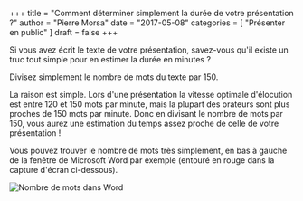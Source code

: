 +++
title      = "Comment déterminer simplement la durée de votre présentation ?"
author     = "Pierre Morsa"
date       = "2017-05-08"
categories = [ "Présenter en public" ]
draft      = false
+++

Si vous avez écrit le texte de votre présentation, savez-vous qu'il existe un truc tout simple pour en estimer la durée en minutes ?

Divisez simplement le nombre de mots du texte par 150.

La raison est simple. Lors d'une présentation la vitesse optimale d'élocution est entre 120 et 150 mots par minute, mais la plupart des orateurs sont plus proches de 150 mots par minute. Donc en divisant le nombre de mots par 150, vous aurez une estimation du temps assez proche de celle de votre présentation !

Vous pouvez trouver le nombre de mots très simplement, en bas à gauche de la fenêtre de Microsoft Word par exemple (entouré en rouge dans la capture d'écran ci-dessous).

![Nombre de mots dans Word][pic_0]

[pic_0]: /pictures/2017/01/nombre-mots-microsoft-word.jpg
